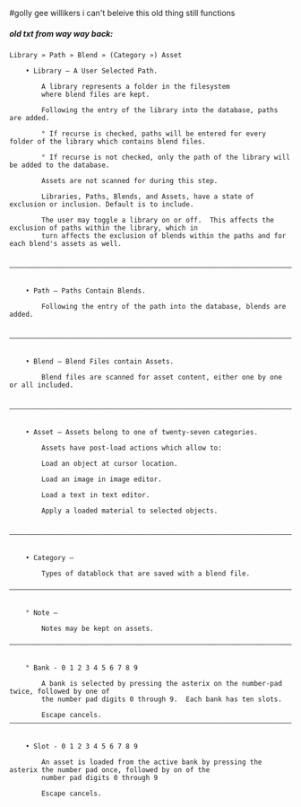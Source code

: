 #golly gee willikers i can't beleive this old thing still functions


##### old txt from way way back:

    Library » Path » Blend » (Category ») Asset

        • Library – A User Selected Path.

            A library represents a folder in the filesystem
            where blend files are kept.

            Following the entry of the library into the database, paths are added.

            ° If recurse is checked, paths will be entered for every folder of the library which contains blend files.
            
            ° If recurse is not checked, only the path of the library will be added to the database.

            Assets are not scanned for during this step.
            
            Libraries, Paths, Blends, and Assets, have a state of exclusion or inclusion. Default is to include.

            The user may toggle a library on or off.  This affects the exclusion of paths within the library, which in
            turn affects the exclusion of blends within the paths and for each blend's assets as well.


    ——————————————————————————————————————————————————————————————————————————————————————————————————————————————————


        • Path – Paths Contain Blends.

            Following the entry of the path into the database, blends are added.


    ——————————————————————————————————————————————————————————————————————————————————————————————————————————————————


        • Blend – Blend Files contain Assets. 

            Blend files are scanned for asset content, either one by one or all included.
            

    ——————————————————————————————————————————————————————————————————————————————————————————————————————————————————


        • Asset – Assets belong to one of twenty-seven categories.
            
            Assets have post-load actions which allow to:

            Load an object at cursor location.

            Load an image in image editor.

            Load a text in text editor.

            Apply a loaded material to selected objects.


    ——————————————————————————————————————————————————————————————————————————————————————————————————————————————————


        • Category –

            Types of datablock that are saved with a blend file.

    ——————————————————————————————————————————————————————————————————————————————————————————————————————————————————


        ° Note –

            Notes may be kept on assets.

    ——————————————————————————————————————————————————————————————————————————————————————————————————————————————————


        ° Bank - 0 1 2 3 4 5 6 7 8 9 

            A bank is selected by pressing the asterix on the number-pad twice, followed by one of
            the number pad digits 0 through 9.  Each bank has ten slots.

            Escape cancels.
    ——————————————————————————————————————————————————————————————————————————————————————————————————————————————————


        • Slot - 0 1 2 3 4 5 6 7 8 9
            
            An asset is loaded from the active bank by pressing the asterix the number pad once, followed by on of the
            number pad digits 0 through 9

            Escape cancels.
